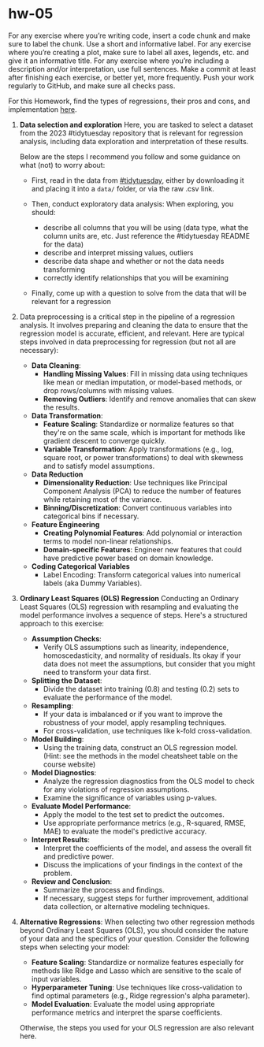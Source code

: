 # hw-05

For any exercise where you’re writing code, insert a code chunk and make
sure to label the chunk. Use a short and informative label. For any
exercise where you’re creating a plot, make sure to label all axes,
legends, etc. and give it an informative title. For any exercise where
you’re including a description and/or interpretation, use full
sentences. Make a commit at least after finishing each exercise, or
better yet, more frequently. Push your work regularly to GitHub, and make sure 
all checks pass.

For this Homework, find the types of regressions, their pros and cons, and implementation [here](https://datamineaz.org/tables/model-cheatsheet.html). 

1.  **Data selection and exploration** Here, you are tasked to select a dataset from the 2023 #tidytuesday repository that is relevant for regression analysis, including data exploration and interpretation of these results. 

    Below are the steps I recommend you follow and some guidance on what
    (not) to worry about:

    -   First, read in the data from [#tidytuesday](https://github.com/rfordatascience/tidytuesday/tree/master/data/2023), either by downloading it and placing it into a `data/` folder, or via the raw .csv link.

    -   Then, conduct exploratory data analysis: When exploring, you should:

        -   describe all columns that you will be using (data type, what the column units are, etc. Just reference the #tidytuesday README for the data)
        -   describe and interpret missing values, outliers 
        -   describe data shape and whether or not the data needs transforming
        -   correctly identify relationships that you will be examining
     
    - Finally, come up with a question to solve from the data that will be relevant for a regression


2.  Data preprocessing is a critical step in the pipeline of a regression analysis. It involves preparing and cleaning the data to ensure that the regression model is accurate, efficient, and relevant. Here are typical steps involved in data preprocessing for regression (but not all are necessary):

    - **Data Cleaning**:
        -   **Handling Missing Values**: Fill in missing data using techniques like mean or median imputation, or model-based methods, or drop rows/columns with missing values.
        -   **Removing Outliers**: Identify and remove anomalies that can skew the results.
    - **Data Transformation**:
        -   **Feature Scaling**: Standardize or normalize features so that they're on the same scale, which is important for methods like gradient descent to converge quickly.
        -   **Variable Transformation**: Apply transformations (e.g., log, square root, or power transformations) to deal with skewness and to satisfy model assumptions.
    - **Data Reduction**
        -   **Dimensionality Reduction**: Use techniques like Principal Component Analysis (PCA) to reduce the number of features while retaining most of the variance.
        -   **Binning/Discretization**: Convert continuous variables into categorical bins if necessary.
    - **Feature Engineering**
        -   **Creating Polynomial Features**: Add polynomial or interaction terms to model non-linear relationships.
        -   **Domain-specific Features**: Engineer new features that could have predictive power based on domain knowledge.
    - **Coding Categorical Variables**
        - Label Encoding: Transform categorical values into numerical labels (aka Dummy Variables).
    

3.  **Ordinary Least Squares (OLS) Regression** Conducting an Ordinary Least Squares (OLS) regression with resampling and evaluating the model performance involves a sequence of steps. Here's a structured approach to this exercise:

    - **Assumption Checks**:
        - Verify OLS assumptions such as linearity, independence, homoscedasticity, and normality of residuals. Its okay if your data does not meet the assumptions, but consider that you might need to transform your data first.
    - **Splitting the Dataset**:
        - Divide the dataset into training (0.8) and testing (0.2) sets to evaluate the performance of the model.
    - **Resampling**:
        -  If your data is imbalanced or if you want to improve the robustness of your model, apply resampling techniques.
        -  For cross-validation, use techniques like k-fold cross-validation.
    - **Model Building**:
        -  Using the training data, construct an OLS regression model. (Hint: see the methods in the model cheatsheet table on the course website)
    - **Model Diagnostics**:
        - Analyze the regression diagnostics from the OLS model to check for any violations of regression assumptions.
        - Examine the significance of variables using p-values.
    - **Evaluate Model Performance**:
        - Apply the model to the test set to predict the outcomes.
        - Use appropriate performance metrics (e.g., R-squared, RMSE, MAE) to evaluate the model's predictive accuracy.
    - **Interpret Results**:
        - Interpret the coefficients of the model, and assess the overall fit and predictive power.
        - Discuss the implications of your findings in the context of the problem.
    - **Review and Conclusion**:
        - Summarize the process and findings.
        - If necessary, suggest steps for further improvement, additional data collection, or alternative modeling techniques.
      
4. **Alternative Regressions**: When selecting two other regression methods beyond Ordinary Least Squares (OLS), you should consider the nature of your data and the specifics of your question. Consider the following steps when selecting your model:

   - **Feature Scaling**: Standardize or normalize features especially for methods like Ridge and Lasso which are sensitive to the scale of input variables.
   - **Hyperparameter Tuning**: Use techniques like cross-validation to find optimal parameters (e.g., Ridge regression's alpha parameter).
   - **Model Evaluation**: Evaluate the model using appropriate performance metrics and interpret the sparse coefficients.
   
   Otherwise, the steps you used for your OLS regression are also relevant here.
